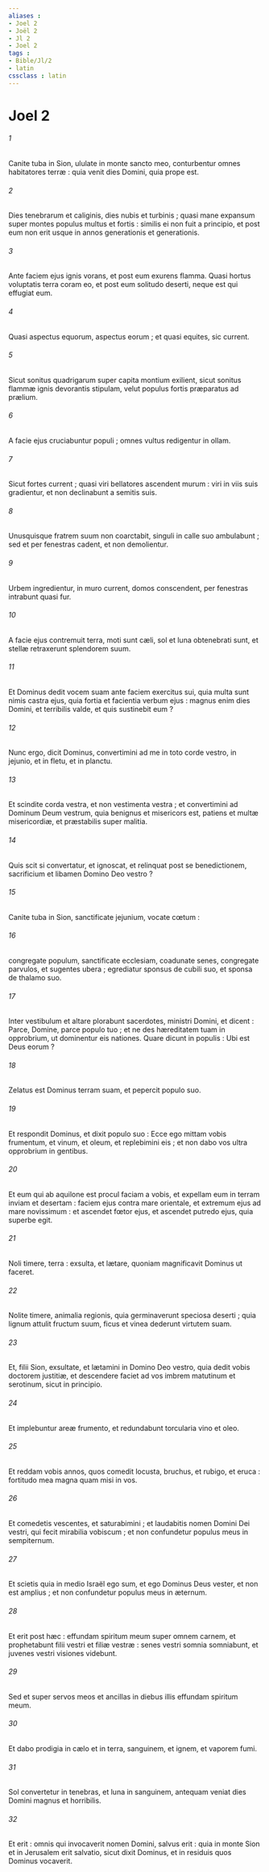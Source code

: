 ```yaml
---
aliases : 
- Joel 2
- Joël 2
- Jl 2
- Joel 2
tags : 
- Bible/Jl/2
- latin
cssclass : latin
---
```


# Joel 2

###### 1
Canite tuba in Sion, ululate in monte sancto meo, conturbentur omnes habitatores terræ : quia venit dies Domini, quia prope est.
###### 2
Dies tenebrarum et caliginis, dies nubis et turbinis ; quasi mane expansum super montes populus multus et fortis : similis ei non fuit a principio, et post eum non erit usque in annos generationis et generationis.
###### 3
Ante faciem ejus ignis vorans, et post eum exurens flamma. Quasi hortus voluptatis terra coram eo, et post eum solitudo deserti, neque est qui effugiat eum.
###### 4
Quasi aspectus equorum, aspectus eorum ; et quasi equites, sic current.
###### 5
Sicut sonitus quadrigarum super capita montium exilient, sicut sonitus flammæ ignis devorantis stipulam, velut populus fortis præparatus ad prælium.
###### 6
A facie ejus cruciabuntur populi ; omnes vultus redigentur in ollam.
###### 7
Sicut fortes current ; quasi viri bellatores ascendent murum : viri in viis suis gradientur, et non declinabunt a semitis suis.
###### 8
Unusquisque fratrem suum non coarctabit, singuli in calle suo ambulabunt ; sed et per fenestras cadent, et non demolientur.
###### 9
Urbem ingredientur, in muro current, domos conscendent, per fenestras intrabunt quasi fur.
###### 10
A facie ejus contremuit terra, moti sunt cæli, sol et luna obtenebrati sunt, et stellæ retraxerunt splendorem suum.
###### 11
Et Dominus dedit vocem suam ante faciem exercitus sui, quia multa sunt nimis castra ejus, quia fortia et facientia verbum ejus : magnus enim dies Domini, et terribilis valde, et quis sustinebit eum ?
###### 12
Nunc ergo, dicit Dominus, convertimini ad me in toto corde vestro, in jejunio, et in fletu, et in planctu.
###### 13
Et scindite corda vestra, et non vestimenta vestra ; et convertimini ad Dominum Deum vestrum, quia benignus et misericors est, patiens et multæ misericordiæ, et præstabilis super malitia.
###### 14
Quis scit si convertatur, et ignoscat, et relinquat post se benedictionem, sacrificium et libamen Domino Deo vestro ?
###### 15
Canite tuba in Sion, sanctificate jejunium, vocate cœtum :
###### 16
congregate populum, sanctificate ecclesiam, coadunate senes, congregate parvulos, et sugentes ubera ; egrediatur sponsus de cubili suo, et sponsa de thalamo suo.
###### 17
Inter vestibulum et altare plorabunt sacerdotes, ministri Domini, et dicent : Parce, Domine, parce populo tuo ; et ne des hæreditatem tuam in opprobrium, ut dominentur eis nationes. Quare dicunt in populis : Ubi est Deus eorum ?
###### 18
Zelatus est Dominus terram suam, et pepercit populo suo.
###### 19
Et respondit Dominus, et dixit populo suo : Ecce ego mittam vobis frumentum, et vinum, et oleum, et replebimini eis ; et non dabo vos ultra opprobrium in gentibus.
###### 20
Et eum qui ab aquilone est procul faciam a vobis, et expellam eum in terram inviam et desertam : faciem ejus contra mare orientale, et extremum ejus ad mare novissimum : et ascendet fœtor ejus, et ascendet putredo ejus, quia superbe egit.
###### 21
Noli timere, terra : exsulta, et lætare, quoniam magnificavit Dominus ut faceret.
###### 22
Nolite timere, animalia regionis, quia germinaverunt speciosa deserti ; quia lignum attulit fructum suum, ficus et vinea dederunt virtutem suam.
###### 23
Et, filii Sion, exsultate, et lætamini in Domino Deo vestro, quia dedit vobis doctorem justitiæ, et descendere faciet ad vos imbrem matutinum et serotinum, sicut in principio.
###### 24
Et implebuntur areæ frumento, et redundabunt torcularia vino et oleo.
###### 25
Et reddam vobis annos, quos comedit locusta, bruchus, et rubigo, et eruca : fortitudo mea magna quam misi in vos.
###### 26
Et comedetis vescentes, et saturabimini ; et laudabitis nomen Domini Dei vestri, qui fecit mirabilia vobiscum ; et non confundetur populus meus in sempiternum.
###### 27
Et scietis quia in medio Israël ego sum, et ego Dominus Deus vester, et non est amplius ; et non confundetur populus meus in æternum.
###### 28
Et erit post hæc : effundam spiritum meum super omnem carnem, et prophetabunt filii vestri et filiæ vestræ : senes vestri somnia somniabunt, et juvenes vestri visiones videbunt.
###### 29
Sed et super servos meos et ancillas in diebus illis effundam spiritum meum.
###### 30
Et dabo prodigia in cælo et in terra, sanguinem, et ignem, et vaporem fumi.
###### 31
Sol convertetur in tenebras, et luna in sanguinem, antequam veniat dies Domini magnus et horribilis.
###### 32
Et erit : omnis qui invocaverit nomen Domini, salvus erit : quia in monte Sion et in Jerusalem erit salvatio, sicut dixit Dominus, et in residuis quos Dominus vocaverit.
